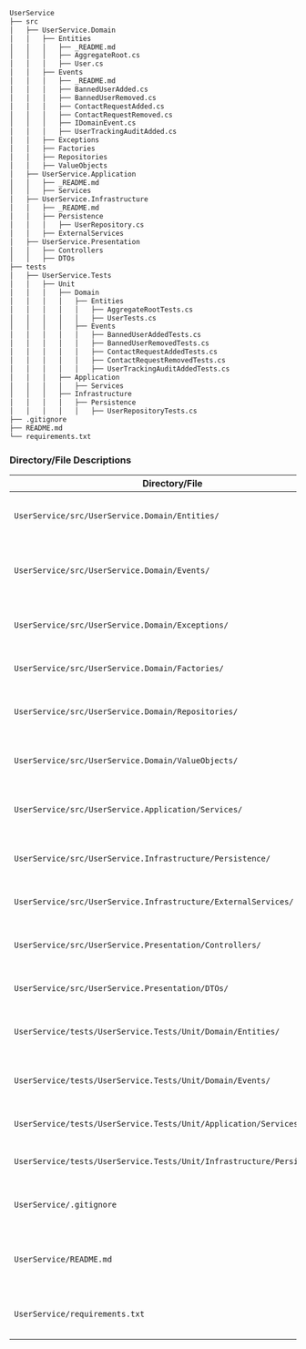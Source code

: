 ```py
UserService
├── src
│   ├── UserService.Domain
│   │   ├── Entities
│   │   │   ├── _README.md
│   │   │   ├── AggregateRoot.cs
│   │   │   ├── User.cs
│   │   ├── Events
│   │   │   ├── _README.md
│   │   │   ├── BannedUserAdded.cs
│   │   │   ├── BannedUserRemoved.cs
│   │   │   ├── ContactRequestAdded.cs
│   │   │   ├── ContactRequestRemoved.cs
│   │   │   ├── IDomainEvent.cs
│   │   │   ├── UserTrackingAuditAdded.cs
│   │   ├── Exceptions
│   │   ├── Factories
│   │   ├── Repositories
│   │   ├── ValueObjects
│   ├── UserService.Application
│   │   ├── _README.md
│   │   ├── Services
│   ├── UserService.Infrastructure
│   │   ├── _README.md
│   │   ├── Persistence
│   │   │   ├── UserRepository.cs
│   │   ├── ExternalServices
│   ├── UserService.Presentation
│   │   ├── Controllers
│   │   ├── DTOs
├── tests
│   ├── UserService.Tests
│   │   ├── Unit
│   │   │   ├── Domain
│   │   │   │   ├── Entities
│   │   │   │   │   ├── AggregateRootTests.cs
│   │   │   │   │   ├── UserTests.cs
│   │   │   │   ├── Events
│   │   │   │   │   ├── BannedUserAddedTests.cs
│   │   │   │   │   ├── BannedUserRemovedTests.cs
│   │   │   │   │   ├── ContactRequestAddedTests.cs
│   │   │   │   │   ├── ContactRequestRemovedTests.cs
│   │   │   │   │   ├── UserTrackingAuditAddedTests.cs
│   │   │   ├── Application
│   │   │   │   ├── Services
│   │   │   ├── Infrastructure
│   │   │   │   ├── Persistence
│   │   │   │   │   ├── UserRepositoryTests.cs
├── .gitignore
├── README.md
└── requirements.txt
```

### Directory/File Descriptions

| Directory/File                          | Description                                                   |
|-----------------------------------------|---------------------------------------------------------------|
| `UserService/src/UserService.Domain/Entities/`     | Domain entities representing core business concepts.          |
| `UserService/src/UserService.Domain/Events/`       | Domain events capturing significant changes or actions.       |
| `UserService/src/UserService.Domain/Exceptions/`   | Custom exceptions specific to domain logic.                    |
| `UserService/src/UserService.Domain/Factories/`    | Factories for creating domain objects.                         |
| `UserService/src/UserService.Domain/Repositories/` | Interfaces or base classes for data access operations.         |
| `UserService/src/UserService.Domain/ValueObjects/`  | Immutable value objects used within the domain.                |
| `UserService/src/UserService.Application/Services/` | Application services implementing business logic.             |
| `UserService/src/UserService.Infrastructure/Persistence/` | Data access logic, including repository implementations.   |
| `UserService/src/UserService.Infrastructure/ExternalServices/` | Integration with external services or APIs.             |
| `UserService/src/UserService.Presentation/Controllers/` | API controllers handling HTTP requests and responses.       |
| `UserService/src/UserService.Presentation/DTOs/`      | Data Transfer Objects for API input and output.              |
| `UserService/tests/UserService.Tests/Unit/Domain/Entities/` | Unit tests for domain entities and aggregate roots.    |
| `UserService/tests/UserService.Tests/Unit/Domain/Events/` | Unit tests for domain events and event handlers.       |
| `UserService/tests/UserService.Tests/Unit/Application/Services/` | Unit tests for application layer services.         |
| `UserService/tests/UserService.Tests/Unit/Infrastructure/Persistence/` | Unit tests for repository implementations.   |
| `UserService/.gitignore`                  | Specifies files and directories to ignore in version control. |
| `UserService/README.md`                   | Project documentation providing an overview and instructions. |
| `UserService/requirements.txt`            | Lists dependencies required for the project.                   |



